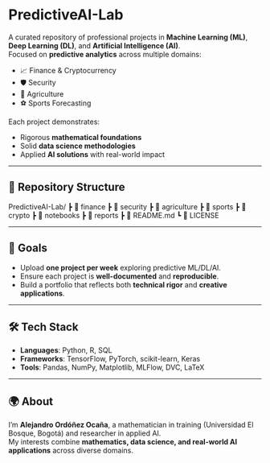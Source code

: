 # PredictiveAI-Lab

A curated repository of professional projects in **Machine Learning (ML)**, **Deep Learning (DL)**, and **Artificial Intelligence (AI)**.  
Focused on **predictive analytics** across multiple domains:

- 📈 Finance & Cryptocurrency  
- 🛡️ Security  
- 🌱 Agriculture  
- ⚽ Sports Forecasting  

Each project demonstrates:
- Rigorous **mathematical foundations**  
- Solid **data science methodologies**  
- Applied **AI solutions** with real-world impact  

---

## 📂 Repository Structure

PredictiveAI-Lab/
┣ 📂 finance
┣ 📂 security
┣ 📂 agriculture
┣ 📂 sports
┣ 📂 crypto
┣ 📂 notebooks
┣ 📂 reports
┣ 📜 README.md
┗ 📜 LICENSE

---

## 🚀 Goals

- Upload **one project per week** exploring predictive ML/DL/AI.  
- Ensure each project is **well-documented** and **reproducible**.  
- Build a portfolio that reflects both **technical rigor** and **creative applications**.  

---

## 🛠️ Tech Stack

- **Languages**: Python, R, SQL  
- **Frameworks**: TensorFlow, PyTorch, scikit-learn, Keras  
- **Tools**: Pandas, NumPy, Matplotlib, MLFlow, DVC, LaTeX  

---

## 🌍 About

I’m **Alejandro Ordóñez Ocaña**, a mathematician in training (Universidad El Bosque, Bogotá) and researcher in applied AI.  
My interests combine **mathematics, data science, and real-world AI applications** across diverse domains.  

